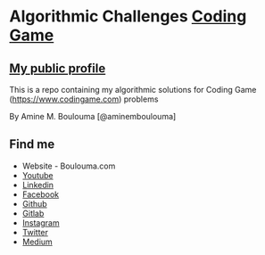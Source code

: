 # Algorithmic Challenges [Coding Game](https://www.codingame.com)

## [My public profile](https://www.codingame.com/profile/2602d1bf09c41767e14cbd017b4ec7130996071)

This is a repo containing my algorithmic solutions for Coding Game (https://www.codingame.com) problems 

By Amine M. Boulouma [@aminemboulouma]

## Find me 

* Website - Boulouma.com
* [Youtube](https://www.youtube.com/aminemboulouma)
* [Linkedin](https://www.linkedin.com/in/aminemboulouma)
* [Facebook](https://www.facebook.com/aminemboulouma)
* [Github](https://www.github.com/aminemboulouma)
* [Gitlab](https://www.gitlab.com/aminemboulouma)
* [Instagram](https://www.instagram.com/aminemboulouma)
* [Twitter](https://www.twitter.com/aminemboulouma)
* [Medium](https://www.medium.com/@aminemboulouma)